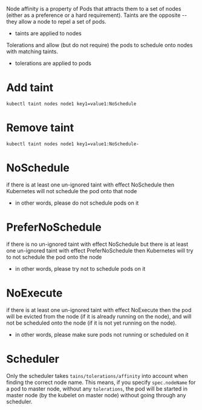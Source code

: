 Node affinity is a property of Pods that attracts them to a set of nodes (either as a preference or a hard requirement).
Taints are the opposite -- they allow a node to repel a set of pods.
- taints are applied to nodes

Tolerations and allow (but do not require) the pods to schedule onto nodes with matching taints.
- tolerations are applied to pods

# Add taint
`kubectl taint nodes node1 key1=value1:NoSchedule`

# Remove taint
`kubectl taint nodes node1 key1=value1:NoSchedule-`

# NoSchedule
if there is at least one un-ignored taint with effect NoSchedule then Kubernetes will not schedule the pod onto that node
- in other words, please do not schedule pods on it

# PreferNoSchedule
if there is no un-ignored taint with effect NoSchedule but there is at least one un-ignored taint with effect PreferNoSchedule then Kubernetes will try to not schedule the pod onto the node
- in other words, please try not to schedule pods on it

# NoExecute
if there is at least one un-ignored taint with effect NoExecute then the pod will be evicted from the node (if it is already running on the node), and will not be scheduled onto the node (if it is not yet running on the node).
- in other words, please make sure pods not running or scheduled on it

# Scheduler
Only the scheduler takes `tains/tolerations/affinity` into account when finding the correct node name. This means, if you specify `spec.nodeName` for a pod to master node, without any `tolerations`, the pod will be started in master node (by the kubelet on master node) without going through any scheduler.
